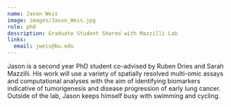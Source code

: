 ```yaml
---
name: Jason Weis
image: images/Jason_Weis.jpg
role: phd
description: Graduate Student Shared with Mazzilli Lab
links:
  email: jweis@bu.edu
---
```


Jason is a second year PhD student co-advised by Ruben Dries and Sarah Mazzilli. His work will use a variety of spatially resolved multi-omic assays and computational analyses with the aim of identifying biomarkers indicative of tumorigenesis and disease progression of early lung cancer. Outside of the lab, Jason keeps himself busy with swimming and cycling.
